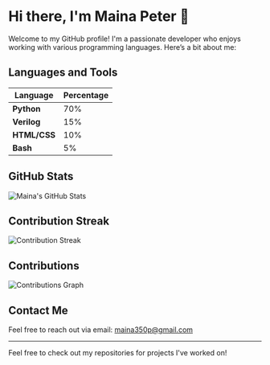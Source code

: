 # Hi there, I'm Maina Peter 👋

Welcome to my GitHub profile! I'm a passionate developer who enjoys working with various programming languages. Here’s a bit about me:

## Languages and Tools

| Language     | Percentage |
|--------------|------------|
| **Python**   | 70%        |
| **Verilog**  | 15%        |
| **HTML/CSS** | 10%        |
| **Bash**     | 5%         |

## GitHub Stats

![Maina's GitHub Stats](https://github-readme-stats.vercel.app/api?username=yourusername&show_icons=true&theme=radical)

## Contribution Streak

![Contribution Streak](https://github-readme-streak-stats.herokuapp.com/?user=yourusername&theme=radical)

## Contributions

![Contributions Graph](https://github-readme-activity-graph.cyclic.app/graph?username=yourusername&theme=radical)

## Contact Me

Feel free to reach out via email: [maina350p@gmail.com](mailto:maina350p@gmail.com)

---

Feel free to check out my repositories for projects I've worked on!
